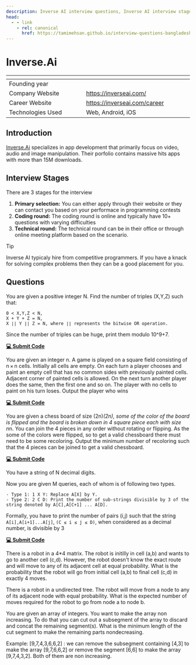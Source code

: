 ```yaml
---
description: Inverse AI interview questions, Inverse AI interview stages, Inverse AI interview details, Inverse AI interview question and answers
head:
  - - link
    - rel: canonical
      href: https://tamimehsan.github.io/interview-questions-bangladesh/companies/inverseai
---
```

# Inverse.Ai

| <img width="441" height="1"> | <img width="441" height="1"> |
| :-| :- |
| Founding year | |
| Company Website | https://inverseai.com/ |
| Career Website | https://inverseai.com/career |
| Technologies Used| Web, Android, iOS |

## Introduction
[Inverse.Ai](https://inverseai.com/) specializes in app development that primarily focus on video, audio and image manipulation. Their porfolio contains massive hits apps with more than 15M downloads.

## Interview Stages
There are 3 stages for the interview
1. **Primary selection:** You can either apply through their website or they can contact you based on your performace in programming contests
1. **Coding round:** The coding round is online and typically have 10+ questions with varying difficulties
1. **Technical round:** The technical round can be in their office or through online meeting platform based on the scenario.

> [!TIP]
> Inverse AI typicaly hire from competitive programmers. If you have a knack for solving complex problems then they can be a good placement for you.

## Questions
<article>

You are given a positive integer N. Find the number of triples (X,Y,Z) such that:
```
0 < X,Y,Z < N,
X + Y + Z = N,
X ∣∣ Y ∣∣ Z = N, where ∣∣ represents the bitwise OR operation.
```
Since the number of triples can be huge, print them modulo 10^9+7.

[**💻 Submit Code**](https://www.codechef.com/problems/AWESUM_OR)
</article>

<article>

You are given an integer n. A game is played on a square field consisting of n × n cells. Initially all cells are empty. On each turn a player chooses and paint an empty cell that has no common sides with previously painted cells. Adjacent corner of painted cells is allowed. On the next turn another player does the same, then the first one and so on. The player with no cells to paint on his turn loses. Output the player who wins

[**💻 Submit Code**](https://codeforces.com/problemset/problem/630/R)
</article>

<article>

You are given a chess board of size (2n)*(2n), some of the color of the board is flipped and the board is broken down in 4 square piece each with size n*n. You can join the 4 pieces in any order without rotating or flipping. As the some of the colors were flipped, so to get a valid chessboard there must need to be some recoloring. Output the minimum number of recoloring such that the 4 pieces can be joined to get a valid chessboard. 

[**💻 Submit Code**](https://codeforces.com/problemset/problem/961/C)
</article>

<article>

You have a string of N decimal digits.

Now you are given M queries, each of whom is of following two types.
```
- Type 1: 1 X Y: Replace A[X] by Y.
- Type 2: 2 C D: Print the number of sub-strings divisible by 3 of the string denoted by A[C],A[C+1] ... A[D].
```
Formally, you have to print the number of pairs (i,j) such that the string `A[i],A[i+1]...A[j]`, `(C ≤ i ≤ j ≤ D)`, when considered as a decimal number, is divisible by 3

[**💻 Submit Code**](https://www.codechef.com/problems/QSET)
</article>

<article>

There is a robot in a 4*4 matrix. The robot is initilly in cell (a,b) and wants to go to another cell (c,d). However, the robot doesn't know the exact route and will move to any of its adjacent cell at equal probability. What is the probability that the robot will go from initial cell (a,b) to final cell (c,d) in exactly 4 moves.
</article>

<article>

There is a robot in a undirected tree. The robot will move from a node to any of its adjacent node with equal probability. What is the expected number of moves required for the robot to go from node a to node b.
</article>

<article>

You are given an array of integers. You want to make the array non increasing. To do that you can cut out a subsegment of the array to discard and concat the remaining segment(s). What is the minimum length of the cut segment to make the remaining parts nondecreasing.

Example: [9,7,4,3,6,6,2] : we can remove the subsegment containing [4,3] to make the array [9,7,6,6,2] or remove the segment [6,6] to make the array [9,7,4,3,2]. Both of them are non increasing.
</article>
